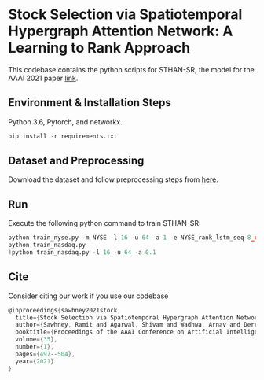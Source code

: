 # Stock Selection via Spatiotemporal Hypergraph Attention Network: A Learning to Rank Approach

This codebase contains the python scripts for STHAN-SR, the model for the AAAI 2021 paper [link](https://ojs.aaai.org/index.php/AAAI/article/view/16127).

## Environment & Installation Steps
Python 3.6, Pytorch, and networkx.


```python
pip install -r requirements.txt
```

## Dataset and Preprocessing 

Download the dataset and follow preprocessing steps from [here](https://github.com/fulifeng/Temporal_Relational_Stock_Ranking). 


## Run

Execute the following python command to train STHAN-SR: 
```python
python train_nyse.py -m NYSE -l 16 -u 64 -a 1 -e NYSE_rank_lstm_seq-8_unit-32_0.csv.npy 
python train_nasdaq.py
!python train_nasdaq.py -l 16 -u 64 -a 0.1
```

## Cite
Consider citing our work if you use our codebase

```c
@inproceedings{sawhney2021stock,
  title={Stock Selection via Spatiotemporal Hypergraph Attention Network: A Learning to Rank Approach},
  author={Sawhney, Ramit and Agarwal, Shivam and Wadhwa, Arnav and Derr, Tyler and Shah, Rajiv Ratn},
  booktitle={Proceedings of the AAAI Conference on Artificial Intelligence},
  volume={35},
  number={1},
  pages={497--504},
  year={2021}
}
```

